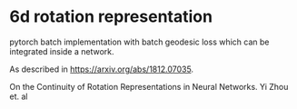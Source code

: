 # 6d rotation representation
pytorch batch implementation with batch geodesic loss which can be integrated inside a network.

As described in https://arxiv.org/abs/1812.07035.

On the Continuity of Rotation Representations in Neural Networks. Yi Zhou et. al

